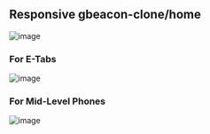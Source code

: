 

## Responsive gbeacon-clone/home


![image](https://user-images.githubusercontent.com/61910163/165928886-818f559b-b0a8-4bc9-88fc-cf0c364ad809.png)


### For E-Tabs
![image](https://user-images.githubusercontent.com/61910163/165928985-d55b9059-a52f-43bc-bcd0-e439368dba09.png)


### For Mid-Level Phones

![image](https://user-images.githubusercontent.com/61910163/165929059-b38a652a-4fc4-4ad1-88c2-0951aa3f6e93.png)
